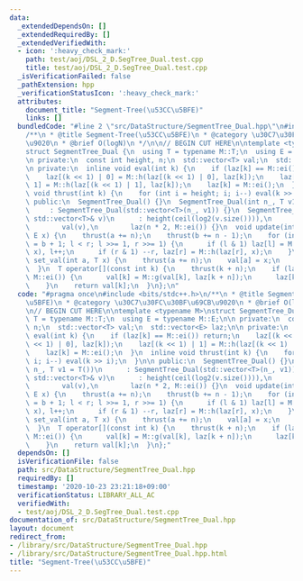 ```yaml
---
data:
  _extendedDependsOn: []
  _extendedRequiredBy: []
  _extendedVerifiedWith:
  - icon: ':heavy_check_mark:'
    path: test/aoj/DSL_2_D.SegTree_Dual.test.cpp
    title: test/aoj/DSL_2_D.SegTree_Dual.test.cpp
  _isVerificationFailed: false
  _pathExtension: hpp
  _verificationStatusIcon: ':heavy_check_mark:'
  attributes:
    document_title: "Segment-Tree(\u53CC\u5BFE)"
    links: []
  bundledCode: "#line 2 \"src/DataStructure/SegmentTree_Dual.hpp\"\n#include <bits/stdc++.h>\n\
    /**\n * @title Segment-Tree(\u53CC\u5BFE)\n * @category \u30C7\u30FC\u30BF\u69CB\
    \u9020\n * @brief O(logN)\n */\n\n// BEGIN CUT HERE\n\ntemplate <typename M>\n\
    struct SegmentTree_Dual {\n  using T = typename M::T;\n  using E = typename M::E;\n\
    \n private:\n  const int height, n;\n  std::vector<T> val;\n  std::vector<E> laz;\n\
    \n private:\n  inline void eval(int k) {\n    if (laz[k] == M::ei()) return;\n\
    \    laz[(k << 1) | 0] = M::h(laz[(k << 1) | 0], laz[k]);\n    laz[(k << 1) |\
    \ 1] = M::h(laz[(k << 1) | 1], laz[k]);\n    laz[k] = M::ei();\n  }\n  inline\
    \ void thrust(int k) {\n    for (int i = height; i; i--) eval(k >> i);\n  }\n\n\
    \ public:\n  SegmentTree_Dual() {}\n  SegmentTree_Dual(int n_, T v1 = T())\n \
    \     : SegmentTree_Dual(std::vector<T>(n_, v1)) {}\n  SegmentTree_Dual(const\
    \ std::vector<T>& v)\n      : height(ceil(log2(v.size()))),\n        n(1 << height),\n\
    \        val(v),\n        laz(n * 2, M::ei()) {}\n  void update(int a, int b,\
    \ E x) {\n    thrust(a += n);\n    thrust(b += n - 1);\n    for (int l = a, r\
    \ = b + 1; l < r; l >>= 1, r >>= 1) {\n      if (l & 1) laz[l] = M::h(laz[l],\
    \ x), l++;\n      if (r & 1) --r, laz[r] = M::h(laz[r], x);\n    }\n  }\n  void\
    \ set_val(int a, T x) {\n    thrust(a += n);\n    val[a] = x;\n    laz[a] = M::ei();\n\
    \  }\n  T operator[](const int k) {\n    thrust(k + n);\n    if (laz[k + n] !=\
    \ M::ei()) {\n      val[k] = M::g(val[k], laz[k + n]);\n      laz[k + n] = M::ei();\n\
    \    }\n    return val[k];\n  }\n};\n"
  code: "#pragma once\n#include <bits/stdc++.h>\n/**\n * @title Segment-Tree(\u53CC\
    \u5BFE)\n * @category \u30C7\u30FC\u30BF\u69CB\u9020\n * @brief O(logN)\n */\n\
    \n// BEGIN CUT HERE\n\ntemplate <typename M>\nstruct SegmentTree_Dual {\n  using\
    \ T = typename M::T;\n  using E = typename M::E;\n\n private:\n  const int height,\
    \ n;\n  std::vector<T> val;\n  std::vector<E> laz;\n\n private:\n  inline void\
    \ eval(int k) {\n    if (laz[k] == M::ei()) return;\n    laz[(k << 1) | 0] = M::h(laz[(k\
    \ << 1) | 0], laz[k]);\n    laz[(k << 1) | 1] = M::h(laz[(k << 1) | 1], laz[k]);\n\
    \    laz[k] = M::ei();\n  }\n  inline void thrust(int k) {\n    for (int i = height;\
    \ i; i--) eval(k >> i);\n  }\n\n public:\n  SegmentTree_Dual() {}\n  SegmentTree_Dual(int\
    \ n_, T v1 = T())\n      : SegmentTree_Dual(std::vector<T>(n_, v1)) {}\n  SegmentTree_Dual(const\
    \ std::vector<T>& v)\n      : height(ceil(log2(v.size()))),\n        n(1 << height),\n\
    \        val(v),\n        laz(n * 2, M::ei()) {}\n  void update(int a, int b,\
    \ E x) {\n    thrust(a += n);\n    thrust(b += n - 1);\n    for (int l = a, r\
    \ = b + 1; l < r; l >>= 1, r >>= 1) {\n      if (l & 1) laz[l] = M::h(laz[l],\
    \ x), l++;\n      if (r & 1) --r, laz[r] = M::h(laz[r], x);\n    }\n  }\n  void\
    \ set_val(int a, T x) {\n    thrust(a += n);\n    val[a] = x;\n    laz[a] = M::ei();\n\
    \  }\n  T operator[](const int k) {\n    thrust(k + n);\n    if (laz[k + n] !=\
    \ M::ei()) {\n      val[k] = M::g(val[k], laz[k + n]);\n      laz[k + n] = M::ei();\n\
    \    }\n    return val[k];\n  }\n};"
  dependsOn: []
  isVerificationFile: false
  path: src/DataStructure/SegmentTree_Dual.hpp
  requiredBy: []
  timestamp: '2020-10-23 23:21:18+09:00'
  verificationStatus: LIBRARY_ALL_AC
  verifiedWith:
  - test/aoj/DSL_2_D.SegTree_Dual.test.cpp
documentation_of: src/DataStructure/SegmentTree_Dual.hpp
layout: document
redirect_from:
- /library/src/DataStructure/SegmentTree_Dual.hpp
- /library/src/DataStructure/SegmentTree_Dual.hpp.html
title: "Segment-Tree(\u53CC\u5BFE)"
---
```

